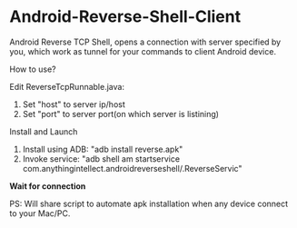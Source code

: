 # Android-Reverse-Shell-Client

Android Reverse TCP Shell, opens a connection with server specified by you, which work as tunnel for your commands to client Android device.

How to use?

Edit ReverseTcpRunnable.java:

1. Set "host" to server ip/host
2. Set "port" to server port(on which server is listining) 

Install and Launch

1. Install using ADB: "adb install reverse.apk"
2. Invoke service: "adb shell am startservice com.anythingintellect.androidreverseshell/.ReverseServic"

**Wait for connection**

PS: Will share script to automate apk installation when any device connect to your Mac/PC.

